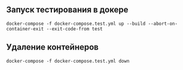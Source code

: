 ## Запуск тестирования в докере

```
docker-compose -f docker-compose.test.yml up --build --abort-on-container-exit --exit-code-from test
```

## Удаление контейнеров

```
docker-compose -f docker-compose.test.yml down
```
